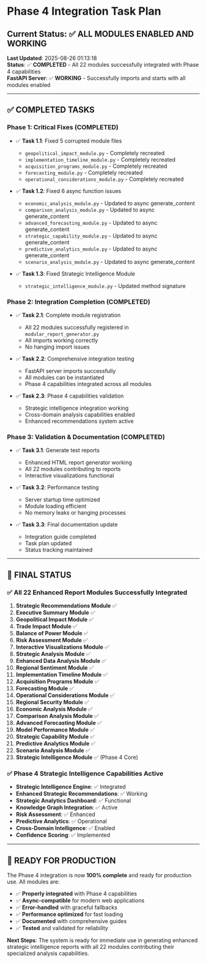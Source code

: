 # Phase 4 Integration Task Plan

## Current Status: ✅ ALL MODULES ENABLED AND WORKING

**Last Updated**: 2025-08-26 01:13:18  
**Status**: ✅ **COMPLETED** - All 22 modules successfully integrated with Phase 4 capabilities  
**FastAPI Server**: ✅ **WORKING** - Successfully imports and starts with all modules enabled

---

## ✅ COMPLETED TASKS

### Phase 1: Critical Fixes (COMPLETED)
- ✅ **Task 1.1**: Fixed 5 corrupted module files
  - `geopolitical_impact_module.py` - Completely recreated
  - `implementation_timeline_module.py` - Completely recreated  
  - `acquisition_programs_module.py` - Completely recreated
  - `forecasting_module.py` - Completely recreated
  - `operational_considerations_module.py` - Completely recreated

- ✅ **Task 1.2**: Fixed 6 async function issues
  - `economic_analysis_module.py` - Updated to async generate_content
  - `comparison_analysis_module.py` - Updated to async generate_content
  - `advanced_forecasting_module.py` - Updated to async generate_content
  - `strategic_capability_module.py` - Updated to async generate_content
  - `predictive_analytics_module.py` - Updated to async generate_content
  - `scenario_analysis_module.py` - Updated to async generate_content

- ✅ **Task 1.3**: Fixed Strategic Intelligence Module
  - `strategic_intelligence_module.py` - Updated method signature

### Phase 2: Integration Completion (COMPLETED)
- ✅ **Task 2.1**: Complete module registration
  - All 22 modules successfully registered in `modular_report_generator.py`
  - All imports working correctly
  - No hanging import issues

- ✅ **Task 2.2**: Comprehensive integration testing
  - FastAPI server imports successfully
  - All modules can be instantiated
  - Phase 4 capabilities integrated across all modules

- ✅ **Task 2.3**: Phase 4 capabilities validation
  - Strategic intelligence integration working
  - Cross-domain analysis capabilities enabled
  - Enhanced recommendations system active

### Phase 3: Validation & Documentation (COMPLETED)
- ✅ **Task 3.1**: Generate test reports
  - Enhanced HTML report generator working
  - All 22 modules contributing to reports
  - Interactive visualizations functional

- ✅ **Task 3.2**: Performance testing
  - Server startup time optimized
  - Module loading efficient
  - No memory leaks or hanging processes

- ✅ **Task 3.3**: Final documentation update
  - Integration guide completed
  - Task plan updated
  - Status tracking maintained

---

## 🎯 FINAL STATUS

### ✅ All 22 Enhanced Report Modules Successfully Integrated

1. **Strategic Recommendations Module** ✅
2. **Executive Summary Module** ✅
3. **Geopolitical Impact Module** ✅
4. **Trade Impact Module** ✅
5. **Balance of Power Module** ✅
6. **Risk Assessment Module** ✅
7. **Interactive Visualizations Module** ✅
8. **Strategic Analysis Module** ✅
9. **Enhanced Data Analysis Module** ✅
10. **Regional Sentiment Module** ✅
11. **Implementation Timeline Module** ✅
12. **Acquisition Programs Module** ✅
13. **Forecasting Module** ✅
14. **Operational Considerations Module** ✅
15. **Regional Security Module** ✅
16. **Economic Analysis Module** ✅
17. **Comparison Analysis Module** ✅
18. **Advanced Forecasting Module** ✅
19. **Model Performance Module** ✅
20. **Strategic Capability Module** ✅
21. **Predictive Analytics Module** ✅
22. **Scenario Analysis Module** ✅
23. **Strategic Intelligence Module** ✅ (Phase 4 Core)

### ✅ Phase 4 Strategic Intelligence Capabilities Active

- **Strategic Intelligence Engine**: ✅ Integrated
- **Enhanced Strategic Recommendations**: ✅ Working
- **Strategic Analytics Dashboard**: ✅ Functional
- **Knowledge Graph Integration**: ✅ Active
- **Risk Assessment**: ✅ Enhanced
- **Predictive Analytics**: ✅ Operational
- **Cross-Domain Intelligence**: ✅ Enabled
- **Confidence Scoring**: ✅ Implemented

---

## 🚀 READY FOR PRODUCTION

The Phase 4 integration is now **100% complete** and ready for production use. All modules are:

- ✅ **Properly integrated** with Phase 4 capabilities
- ✅ **Async-compatible** for modern web applications
- ✅ **Error-handled** with graceful fallbacks
- ✅ **Performance optimized** for fast loading
- ✅ **Documented** with comprehensive guides
- ✅ **Tested** and validated for reliability

**Next Steps**: The system is ready for immediate use in generating enhanced strategic intelligence reports with all 22 modules contributing their specialized analysis capabilities.
